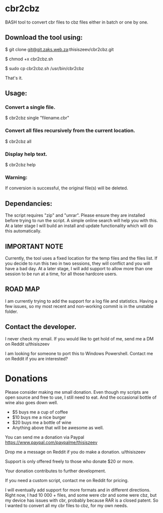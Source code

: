 # cbr2cbz

BASH tool to convert cbr files to cbz files either in batch or one by one.

## Download the tool using:

$ git clone git@git.zaks.web.za:thisiszeev/cbr2cbz.git

$ chmod +x cbr2cbz.sh

$ sudo cp cbr2cbz.sh /usr/bin/cbr2cbz

That's it.

## Usage: 

### Convert a single file.

$ cbr2cbz single "filename.cbr"

### Convert all files recursively from the current location.

$ cbr2cbz all

### Display help text.

$ cbr2cbz help

### Warning: 

If conversion is successful, the original file(s) will be deleted.

## Dependancies:

The script requires "zip" and "unrar". Please ensure they are installed before trying to run the script. A simple online search will help you with this. At a later stage I will build an install and update functionality which will do this automatically.

## IMPORTANT NOTE

Currently, the tool uses a fixed location for the temp files and the files list. If you decide to run this two in two sessions, they will conflict and you will have a bad day. At a later stage, I will add support to allow more than one session to be run at a time, for all those hardcore users.

## ROAD MAP

I am currently trying to add the support for a log file and statistics. Having a few issues, so my most recent and non-working commit is in the unstable folder.

## Contact the developer.

I never check my email. If you would like to get hold of me, send me a DM on Reddit u/thisiszeev

I am looking for someone to port this to Windows Powershell. Contact me on Reddit if you are interested?

# Donations

Please consider making me small donation. Even though my scripts are open source and free to use, I still need to eat. And the occasional bottle of wine also goes down well.

- $5 buys me a cup of coffee
- $10 buys me a nice burger
- $20 buys me a bottle of wine
- Anything above that will be awesome as well.

You can send me a donation via Paypal https://www.paypal.com/paypalme/thisiszeev

Drop me a message on Reddit if you do make a donation. u/thisiszeev

Support is only offered freely to those who donate $20 or more.

Your donation contributes to further development.

If you need a custom script, contact me on Reddit for pricing.

I will eventually add support for more formats and in different directions. Right now, I had 10 000 + files, and some were cbr and some were cbz, but my device has issues with cbr, probably because RAR is a closed patent. So I wanted to convert all my cbr files to cbz, for my own needs.
